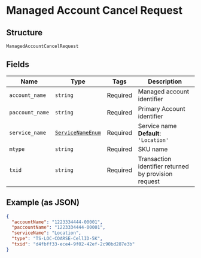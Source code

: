 
# Managed Account Cancel Request

## Structure

`ManagedAccountCancelRequest`

## Fields

| Name | Type | Tags | Description |
|  --- | --- | --- | --- |
| `account_name` | `string` | Required | Managed account identifier |
| `paccount_name` | `string` | Required | Primary Account identifier |
| `service_name` | [`ServiceNameEnum`](../../doc/models/service-name-enum.md) | Required | Service name<br>**Default**: `'Location'` |
| `mtype` | `string` | Required | SKU name |
| `txid` | `string` | Required | Transaction identifier returned by provision request |

## Example (as JSON)

```json
{
  "accountName": "1223334444-00001",
  "paccountName": "1223334444-00001",
  "serviceName": "Location",
  "type": "TS-LOC-COARSE-CellID-5K",
  "txid": "d4fbff33-ece4-9f02-42ef-2c90bd287e3b"
}
```

